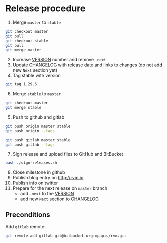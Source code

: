 # Release procedure

1. Merge `master` to `stable`

```bash
git checkout master
git pull
git checkout stable
git pull
git merge master
```

2. Increase [VERSION](../VERSION) number and remove `-next`
3. Update [CHANGELOG](../CHANGELOG.md) with release date and links to changes (do not add new `Next` section yet)
4. Tag stable with version

```bash
git tag 1.29.6
```

6. Merge `stable` to `master`

```bash
git checkout master
git merge stable
```

5. Push to github and gitlab

```bash
git push origin master stable
git push origin --tags

git push gitlab master stable
git push gitlab --tags
```

7. Sign release and upload files to GitHub and BitBucket

```bash
bash ./sign-releases.sh
```

8. Close milestone in github
9. Publish blog entry on http://rvm.io
10. Publish info on twitter
11. Prepare for the next release on `master` branch
    * add `-next` to the [VERSION](../VERSION)
    * add new `Next` section to [CHANGELOG](../CHANGELOG.md)

## Preconditions

Add `gitlab` remote:

```bash
git remote add gitlab git@bitbucket.org:mpapis/rvm.git
```
